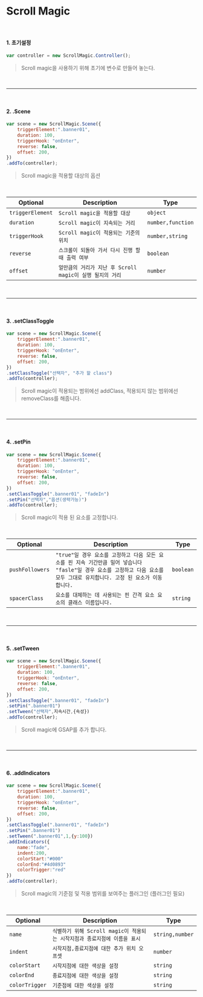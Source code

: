 # Scroll Magic
<br>

#### 1. 초기설정

```javascript
var controller = new ScrollMagic.Controller();
```

>Scroll magic을 사용하기 위해 초기에 변수로 만들어 놓는다.

<br>

---
<br>

#### 2. .Scene

```javascript
var scene = new ScrollMagic.Scene({
    triggerElement:".banner01",
    duration: 100,
    triggerHook: "onEnter",
    reverse: false,
    offset: 200,
})
.addTo(controller);
```

>Scroll magic을 적용할 대상의 옵션

<br>

Optional        | Description                 |Type
----------------|-----------------------------|---------------------------------
`triggerElement`| `Scroll magic을 적용할 대상` | `object`
`duration`      | `Scroll magic이 지속되는 거리`| `number,function`
`triggerHook`   | `Scroll magic이 적용되는 기준의 위치`|`number,string`
`reverse`       | `스크롤이 되돌아 가서 다시 진행 할 때 출력 여부`|`boolean`
`offset`        | `얼만큼의 거리가 지난 후 Scroll magic이 실행 될지의 거리`|`number`

<br>

---
<br>

#### 3. .setClassToggle

```javascript
var scene = new ScrollMagic.Scene({
    triggerElement:".banner01",
    duration: 100,
    triggerHook: "onEnter",
    reverse: false,
    offset: 200,
})
.setClassToggle("선택자", "추가 할 class")
.addTo(controller);
```
>Scroll magic이 적용되는 범위에선 addClass, 적용되지 않는 범위에선 removeClass를 해줍니다.

<br>

---

<br>

#### 4. .setPin

```javascript
var scene = new ScrollMagic.Scene({
    triggerElement:".banner01",
    duration: 100,
    triggerHook: "onEnter",
    reverse: false,
    offset: 200,
})
.setClassToggle(".banner01", "fadeIn")
.setPin("선택자","옵션(생략가능)")
.addTo(controller);
```

>Scroll magic이 적용 된 요소를 고정합니다.

<br>

Optional        | Description                 |Type
----------------|-----------------------------|---------------------------------
`pushFollowers`| `"true"일 경우 요소를 고정하고 다음 모든 요소를 ​​핀 지속 기간만큼 밀어 넣습니다 "fasle"일 경우 요소를 고정하고 다음 요소를 모두 그대로 유지합니다. 고정 된 요소가 이동합니다. ` | `boolean`
`spacerClass`      | `요소를 대체하는 데 사용되는 핀 간격 요소 요소의 클래스 이름입니다.`| `string`

<br>

---

<br>

#### 5. .setTween

```javascript
var scene = new ScrollMagic.Scene({
    triggerElement:".banner01",
    duration: 100,
    triggerHook: "onEnter",
    reverse: false,
    offset: 200,
})
.setClassToggle(".banner01", "fadeIn")
.setPin(".banner01")
.setTween("선택자",지속시간,{속성})
.addTo(controller);
```

>Scroll magic에 GSAP를 추가 합니다.

<br>

---

<br>

#### 6. .addIndicators

```javascript
var scene = new ScrollMagic.Scene({
    triggerElement:".banner01",
    duration: 100,
    triggerHook: "onEnter",
    reverse: false,
    offset: 200,
})
.setClassToggle(".banner01", "fadeIn")
.setPin(".banner01")
.setTween(".banner01",1,{y:100})
.addIndicators({
    name:"fade",
    indent:200,
    colorStart:"#000"
    colorEnd:"#4d0893"
    colorTrigger:"red"
})
.addTo(controller);
```

>Scroll magic의 기준점 및 적용 범위를 보여주는 플러그인 (플러그인 필요)

<br>

Optional        | Description                 |Type
----------------|-----------------------------|---------------------------------
`name`| `식별하기 위해 Scroll magic이 적용되는 시작지점과 종료지점에 이름을 표시` | `string,number`
`indent`      | `시작지점,종료지점에 대한 추가 위치 오프셋`| `number`
`colorStart`   | `시작지점에 대한 색상을 설정`|`string`
`colorEnd`   | `종료지점에 대한 색상을 설정`|`string`
`colorTrigger`   | `기준점에 대한 색상을 설정`|`string`

